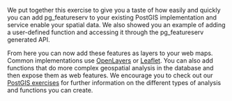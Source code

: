 We put together this exercise to give you a taste of how easily and quickly you can add pg_featureserv to your existing PostGIS implementation and service enable your spatial data. We also showed you an example of adding a user-defined function and accessing it through the pg_featureserv generated API.

From here you can now add these features as layers to your web maps. Common implementations use [OpenLayers](https://openlayers.org/) or [Leaflet](https://leafletjs.com/). You can also add functions that do more complex geospatial analysis in the database and then expose them as web features. We encourage you to check out our [PostGIS exercises](https://learn.crunchydata.com/postgis) for further information on the different types of analysis and functions you can create.
